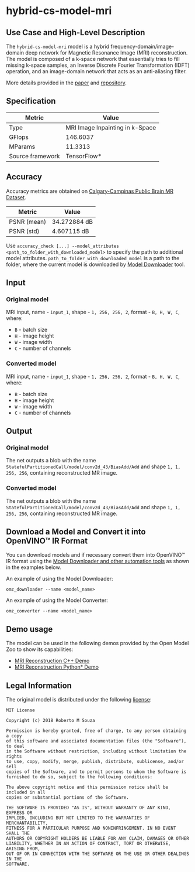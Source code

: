 # hybrid-cs-model-mri

## Use Case and High-Level Description

The `hybrid-cs-model-mri` model is a hybrid frequency-domain/image-domain deep network for Magnetic Resonance Image (MRI) reconstruction. The model is composed of a k-space network that essentially tries to fill missing k-space samples, an Inverse Discrete Fourier Transformation (IDFT) operation, and an image-domain network that acts as an anti-aliasing filter.

More details provided in the [paper](https://arxiv.org/abs/1810.12473) and [repository](https://github.com/rmsouza01/Hybrid-CS-Model-MRI).

## Specification

| Metric                          | Value                                     |
|---------------------------------|-------------------------------------------|
| Type                            | MRI Image Inpainting in k-Space           |
| GFlops                          | 146.6037                                  |
| MParams                         | 11.3313                                   |
| Source framework                | TensorFlow\*                              |

## Accuracy

Accuracy metrics are obtained on [Calgary-Campinas Public Brain MR Dataset](https://sites.google.com/view/calgary-campinas-dataset/home).

| Metric      | Value        |
| ----------- | ------------ |
| PSNR (mean) | 34.272884 dB |
| PSNR (std)  | 4.607115 dB  |

Use `accuracy_check [...] --model_attributes <path_to_folder_with_downloaded_model>` to specify the path to additional model attributes. `path_to_folder_with_downloaded_model` is a path to the folder, where the current model is downloaded by [Model Downloader](../../../tools/model_tools/README.md) tool.

## Input

### Original model

MRI input, name - `input_1`, shape - `1, 256, 256, 2`, format - `B, H, W, C`, where:

- `B` - batch size
- `H` - image height
- `W` - image width
- `C` - number of channels

### Converted model

MRI input, name - `input_1`, shape - `1, 256, 256, 2`, format - `B, H, W, C`, where:

- `B` - batch size
- `H` - image height
- `W` - image width
- `C` - number of channels

## Output

### Original model

The net outputs a blob with the name `StatefulPartitionedCall/model/conv2d_43/BiasAdd/Add` and shape `1, 1, 256, 256`, containing reconstructed MR image.

### Converted model

The net outputs a blob with the name `StatefulPartitionedCall/model/conv2d_43/BiasAdd/Add` and shape `1, 1, 256, 256`, containing reconstructed MR image.

## Download a Model and Convert it into OpenVINO™ IR Format

You can download models and if necessary convert them into OpenVINO™ IR format using the [Model Downloader and other automation tools](../../../tools/model_tools/README.md) as shown in the examples below.

An example of using the Model Downloader:
```
omz_downloader --name <model_name>
```

An example of using the Model Converter:
```
omz_converter --name <model_name>
```

## Demo usage

The model can be used in the following demos provided by the Open Model Zoo to show its capabilities:

* [MRI Reconstruction C++ Demo](../../../demos/mri_reconstruction_demo/cpp/README.md)
* [MRI Reconstruction Python\* Demo](../../../demos/mri_reconstruction_demo/python/README.md)

## Legal Information

The original model is distributed under the following
[license](https://raw.githubusercontent.com/rmsouza01/Hybrid-CS-Model-MRI/2ede2f96161ce70dcdc922371fe6b6b254aafcc8/LICENSE):

```
MIT License

Copyright (c) 2018 Roberto M Souza

Permission is hereby granted, free of charge, to any person obtaining a copy
of this software and associated documentation files (the "Software"), to deal
in the Software without restriction, including without limitation the rights
to use, copy, modify, merge, publish, distribute, sublicense, and/or sell
copies of the Software, and to permit persons to whom the Software is
furnished to do so, subject to the following conditions:

The above copyright notice and this permission notice shall be included in all
copies or substantial portions of the Software.

THE SOFTWARE IS PROVIDED "AS IS", WITHOUT WARRANTY OF ANY KIND, EXPRESS OR
IMPLIED, INCLUDING BUT NOT LIMITED TO THE WARRANTIES OF MERCHANTABILITY,
FITNESS FOR A PARTICULAR PURPOSE AND NONINFRINGEMENT. IN NO EVENT SHALL THE
AUTHORS OR COPYRIGHT HOLDERS BE LIABLE FOR ANY CLAIM, DAMAGES OR OTHER
LIABILITY, WHETHER IN AN ACTION OF CONTRACT, TORT OR OTHERWISE, ARISING FROM,
OUT OF OR IN CONNECTION WITH THE SOFTWARE OR THE USE OR OTHER DEALINGS IN THE
SOFTWARE.
```
